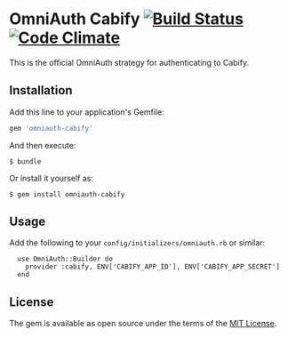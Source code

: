 # OmniAuth Cabify [![Build Status](https://travis-ci.org/minifast/omniauth-cabify.svg?branch=master)](https://travis-ci.org/minifast/omniauth-cabify) [![Code Climate](https://codeclimate.com/github/minifast/omniauth-cabify/badges/gpa.svg)](https://codeclimate.com/github/minifast/omniauth-cabify)

This is the official OmniAuth strategy for authenticating to Cabify. 

## Installation

Add this line to your application's Gemfile:

```ruby
gem 'omniauth-cabify'
```

And then execute:

    $ bundle

Or install it yourself as:

    $ gem install omniauth-cabify

## Usage

Add the following to your `config/initializers/omniauth.rb` or similar:

```
  use OmniAuth::Builder do
    provider :cabify, ENV['CABIFY_APP_ID'], ENV['CABIFY_APP_SECRET']
  end
```

## License

The gem is available as open source under the terms of the [MIT License](http://opensource.org/licenses/MIT).
